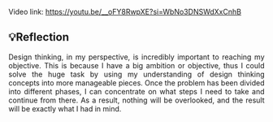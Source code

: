 Video link: https://youtu.be/__oFY8RwpXE?si=WbNo3DNSWdXxCnhB 

## 💡Reflection 
<p align= "justify">
Design thinking, in my perspective, is incredibly important to reaching my objective. This is because I have a big ambition or objective, thus I could solve the huge task by using my understanding of design thinking concepts into more manageable pieces. Once the problem has been divided into different phases, I can concentrate on what steps I need to take and continue from there. 
As a result, nothing will be overlooked, and the result will be exactly what I had in mind.
 
</p>

